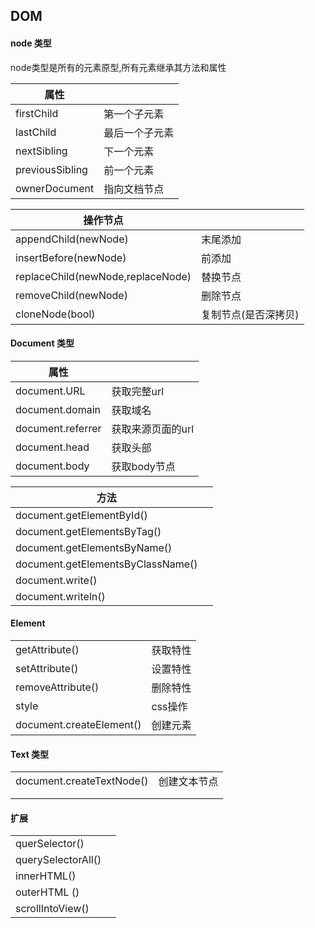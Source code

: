 ## DOM

#### node 类型

node类型是所有的元素原型,所有元素继承其方法和属性

| 属性            |                |
| --------------- | -------------- |
| firstChild      | 第一个子元素   |
| lastChild       | 最后一个子元素 |
| nextSibling     | 下一个元素     |
| previousSibling | 前一个元素     |
| ownerDocument   | 指向文档节点   |

| 操作节点                          |                      |
| --------------------------------- | -------------------- |
| appendChild(newNode)              | 末尾添加             |
| insertBefore(newNode)             | 前添加               |
| replaceChild(newNode,replaceNode) | 替换节点             |
| removeChild(newNode)              | 删除节点             |
| cloneNode(bool)                   | 复制节点(是否深拷贝) |

#### Document 类型

| 属性              |                   |
| ----------------- | ----------------- |
| document.URL      | 获取完整url       |
| document.domain   | 获取域名          |
| document.referrer | 获取来源页面的url |
|document.head|获取头部|
|document.body|获取body节点|



| 方法                         |      |
| ---------------------------- | ---- |
|document.getElementById()    |      |
|document.getElementsByTag()  |      |
|document.getElementsByName() |      |
|document.getElementsByClassName() ||
|document.write() | |
|document.writeln()||



#### Element

|                   |          |
| ----------------- | -------- |
| getAttribute()    | 获取特性 |
| setAttribute()    | 设置特性 |
| removeAttribute() | 删除特性 |
|style|css操作|
|document.createElement()|创建元素|



#### Text 类型

|                           |              |
| ------------------------- | ------------ |
| document.createTextNode() | 创建文本节点 |
|                           |              |
|                           |              |



#### 扩展

|                    |      |
| ------------------ | ---- |
| querSelector()     |      |
| querySelectorAll() |      |
| innerHTML()        |      |
| outerHTML ()       |      |
| scrollIntoView()   |      |

